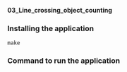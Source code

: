 **03_Line_crossing_object_counting**

### Installing the application

~~~ 
make
~~~

### Command to run the application

~~~ 


